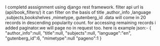 I completd asssignment using django rest framework. filter api url is (api/book_filters/) it can filter on the basis of title ,author_info ,language ,subjects,bookshelves ,mimetype, gutenberg_id .data will come in 20 records in descending popularity count.
for accessing remaining records i added paginator.we will page no in request too. here is example json:-
{
"author_info":null,
"title":null,
"subjects":null,
"language":"en",
"gutenberg_id":6,
"mimetype":null
"pageno":1
}
